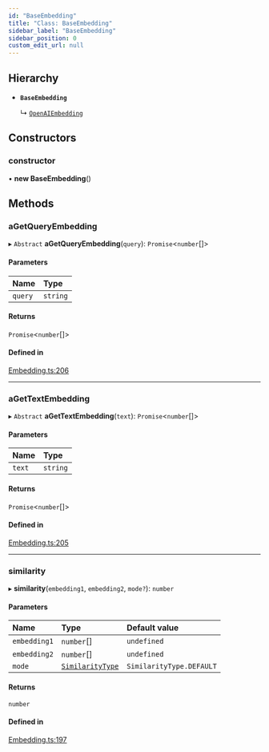 ```yaml
---
id: "BaseEmbedding"
title: "Class: BaseEmbedding"
sidebar_label: "BaseEmbedding"
sidebar_position: 0
custom_edit_url: null
---
```


## Hierarchy

- **`BaseEmbedding`**

  ↳ [`OpenAIEmbedding`](OpenAIEmbedding.md)

## Constructors

### constructor

• **new BaseEmbedding**()

## Methods

### aGetQueryEmbedding

▸ `Abstract` **aGetQueryEmbedding**(`query`): `Promise`<`number`[]\>

#### Parameters

| Name | Type |
| :------ | :------ |
| `query` | `string` |

#### Returns

`Promise`<`number`[]\>

#### Defined in

[Embedding.ts:206](https://github.com/run-llama/LlamaIndexTS/blob/1a39403/packages/core/src/Embedding.ts#L206)

___

### aGetTextEmbedding

▸ `Abstract` **aGetTextEmbedding**(`text`): `Promise`<`number`[]\>

#### Parameters

| Name | Type |
| :------ | :------ |
| `text` | `string` |

#### Returns

`Promise`<`number`[]\>

#### Defined in

[Embedding.ts:205](https://github.com/run-llama/LlamaIndexTS/blob/1a39403/packages/core/src/Embedding.ts#L205)

___

### similarity

▸ **similarity**(`embedding1`, `embedding2`, `mode?`): `number`

#### Parameters

| Name | Type | Default value |
| :------ | :------ | :------ |
| `embedding1` | `number`[] | `undefined` |
| `embedding2` | `number`[] | `undefined` |
| `mode` | [`SimilarityType`](../enums/SimilarityType.md) | `SimilarityType.DEFAULT` |

#### Returns

`number`

#### Defined in

[Embedding.ts:197](https://github.com/run-llama/LlamaIndexTS/blob/1a39403/packages/core/src/Embedding.ts#L197)
